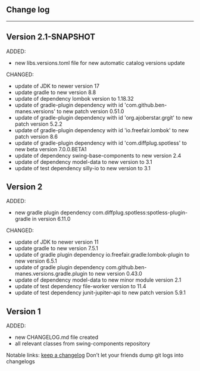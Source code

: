 ## Change log
----------------------

Version 2.1-SNAPSHOT
-------------

ADDED:

- new libs.versions.toml file for new automatic catalog versions update

CHANGED:

- update of JDK to newer version 17
- update gradle to new version 8.8
- update of dependency lombok version to 1.18.32
- update of gradle-plugin dependency with id 'com.github.ben-manes.versions' to new patch version 0.51.0
- update of gradle-plugin dependency with id 'org.ajoberstar.grgit' to new patch version 5.2.2
- update of gradle-plugin dependency with id 'io.freefair.lombok' to new patch version 8.6
- update of gradle-plugin dependency with id 'com.diffplug.spotless' to new beta version 7.0.0.BETA1
- update of dependency swing-base-components to new version 2.4
- update of dependency model-data to new version to 3.1
- update of test dependency silly-io to new version to 3.1

Version 2
-------------

ADDED:

- new gradle plugin dependency com.diffplug.spotless:spotless-plugin-gradle in version 6.11.0

CHANGED:

- update of JDK to newer version 11
- update gradle to new version 7.5.1
- update of gradle plugin dependency io.freefair.gradle:lombok-plugin to new version 6.5.1
- update of gradle plugin dependency com.github.ben-manes.versions.gradle.plugin to new version 0.43.0
- update of dependency model-data to new minor module version 2.1
- update of test dependency file-worker version to 11.4
- update of test dependency junit-jupiter-api to new patch version 5.9.1

Version 1
-------------

ADDED:

- new CHANGELOG.md file created
- all relevant classes from swing-components repository

Notable links:
[keep a changelog](http://keepachangelog.com/en/1.0.0/) Don’t let your friends dump git logs into
changelogs
